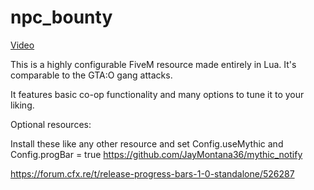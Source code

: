 # npc_bounty
[Video](https://streamable.com/sujyy9)

This is a highly configurable FiveM resource made entirely in Lua. It's comparable to the GTA:O gang attacks.

It features basic co-op functionality and many options to tune it to your liking.


Optional resources: 

Install these like any other resource and set Config.useMythic and Config.progBar = true
https://github.com/JayMontana36/mythic_notify

https://forum.cfx.re/t/release-progress-bars-1-0-standalone/526287


